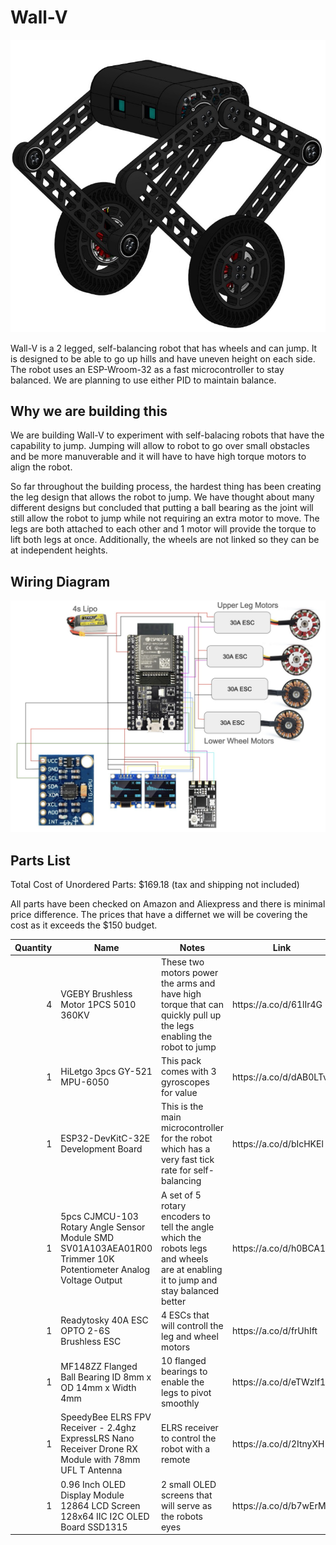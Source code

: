 # Wall-V

![Wall-V Render](./imgs/wall-v-render1.png)

Wall-V is a 2 legged, self-balancing robot that has wheels and can jump. It is designed to be able to go up hills and have uneven height on each side. The robot uses an ESP-Wroom-32 as a fast microcontroller to stay balanced. We are planning to use either PID to maintain balance.

## Why we are building this

We are building Wall-V to experiment with self-balacing robots that have the capability to jump. Jumping will allow to robot to go over small obstacles and be more manuverable and it will have to have high torque motors to align the robot.

So far throughout the building process, the hardest thing has been creating the leg design that allows the robot to jump. We have thought about many different designs but concluded that putting a ball bearing as the joint will still allow the robot to jump while not requiring an extra motor to move. The legs are both attached to each other and 1 motor will provide the torque to lift both legs at once. Additionally, the wheels are not linked so they can be at independent heights.

## Wiring Diagram

![Wiring Diagram](./imgs/wiring-diagram.png)

## Parts List

Total Cost of Unordered Parts: $169.18 (tax and shipping not included)

All parts have been checked on Amazon and Aliexpress and there is minimal price difference. The prices that have a differnet we will be covering the cost as it exceeds the $150 budget.

<table class="table table-bordered table-hover table-condensed">
<thead><tr><th title="Field #1">Quantity</th>
<th title="Field #2">Name</th>
<th title="Field #3">Notes</th>
<th title="Field #4">Link</th>
<th title="Field #5">Price</th>
<th title="Field #6">Ordered</th>
</tr></thead>
<tbody><tr>
<td align="right">4</td>
<td>VGEBY Brushless Motor 1PCS 5010 360KV</td>
<td>These two motors power the arms and have high torque that can quickly pull up the legs enabling the robot to jump</td>
<td>https://a.co/d/61lIr4G</td>
<td align="right">27.62</td>
<td>2/4</td>
</tr>
<tr>
<td align="right">1</td>
<td>HiLetgo 3pcs GY-521 MPU-6050</td>
<td>This pack comes with 3 gyroscopes for value</td>
<td>https://a.co/d/dAB0LTv</td>
<td align="right">10.99</td>
<td>No</td>
</tr>
<tr>
<td align="right">1</td>
<td>ESP32-DevKitC-32E Development Board</td>
<td>This is the main microcontroller for the robot which has a very fast tick rate for self-balancing</td>
<td>https://a.co/d/bIcHKEl</td>
<td align="right">11</td>
<td>No</td>
</tr>
<tr>
<td align="right">1</td>
<td>5pcs CJMCU-103 Rotary Angle Sensor Module SMD SV01A103AEA01R00 Trimmer 10K Potentiometer Analog Voltage Output</td>
<td>A set of 5 rotary encoders to tell the angle which the robots legs and wheels are at enabling it to jump and stay balanced better</td>
<td>https://a.co/d/h0BCA1g</td>
<td align="right">11.99</td>
<td>No</td>
</tr>
<tr>
<td align="right">1</td>
<td>Readytosky 40A ESC OPTO 2-6S Brushless ESC</td>
<td>4 ESCs that will controll the leg and wheel motors</td>
<td>https://a.co/d/frUhIft</td>
<td align="right">45.99</td>
<td>No</td>
</tr>
<tr>
<td align="right">1</td>
<td>MF148ZZ Flanged Ball Bearing ID 8mm x OD 14mm x Width 4mm</td>
<td>10 flanged bearings to enable the legs to pivot smoothly</td>
<td>https://a.co/d/eTWzlf1</td>
<td align="right">8.99</td>
<td>No</td>
</tr>
<tr>
<td align="right">1</td>
<td>SpeedyBee ELRS FPV Receiver - 2.4ghz ExpressLRS Nano Receiver Drone RX Module with 78mm UFL T Antenna</td>
<td>ELRS receiver to control the robot with a remote</td>
<td>https://a.co/d/2ItnyXH</td>
<td align="right">14.99</td>
<td>No</td>
</tr>
<tr>
<td align="right">1</td>
<td>0.96 Inch OLED Display Module 12864 LCD Screen 128x64 IIC I2C OLED Board SSD1315</td>
<td>2 small OLED screens that will serve as the robots eyes</td>
<td>https://a.co/d/b7wErMp</td>
<td align="right">9.99</td>
<td>No</td>
</tr>
</tbody></table>